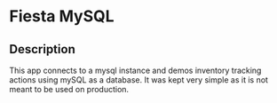 # Fiesta MySQL

## Description
This app connects to a mysql instance and demos inventory tracking actions using mySQL as a database. It was kept very simple as it is not meant to be used on production. 

##
